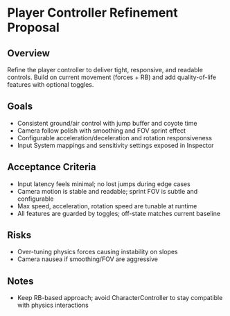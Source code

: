 # Player Controller Refinement Proposal

## Overview

Refine the player controller to deliver tight, responsive, and readable controls. Build on current movement (forces + RB) and add quality-of-life features with optional toggles.

## Goals

- Consistent ground/air control with jump buffer and coyote time
- Camera follow polish with smoothing and FOV sprint effect
- Configurable acceleration/deceleration and rotation responsiveness
- Input System mappings and sensitivity settings exposed in Inspector

## Acceptance Criteria

- Input latency feels minimal; no lost jumps during edge cases
- Camera motion is stable and readable; sprint FOV is subtle and configurable
- Max speed, acceleration, rotation speed are tunable at runtime
- All features are guarded by toggles; off-state matches current baseline

## Risks

- Over-tuning physics forces causing instability on slopes
- Camera nausea if smoothing/FOV are aggressive

## Notes

- Keep RB-based approach; avoid CharacterController to stay compatible with physics interactions
